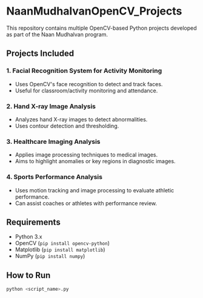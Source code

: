 # NaanMudhalvanOpenCV_Projects
This repository contains multiple OpenCV-based Python projects developed as part of the Naan Mudhalvan program.

## Projects Included

### 1. Facial Recognition System for Activity Monitoring
- Uses OpenCV's face recognition to detect and track faces.
- Useful for classroom/activity monitoring and attendance.

### 2. Hand X-ray Image Analysis
- Analyzes hand X-ray images to detect abnormalities.
- Uses contour detection and thresholding.

### 3. Healthcare Imaging Analysis
- Applies image processing techniques to medical images.
- Aims to highlight anomalies or key regions in diagnostic images.

### 4. Sports Performance Analysis
- Uses motion tracking and image processing to evaluate athletic performance.
- Can assist coaches or athletes with performance review.

## Requirements
- Python 3.x
- OpenCV (`pip install opencv-python`)
- Matplotlib (`pip install matplotlib`)
- NumPy (`pip install numpy`)

## How to Run
```bash
python <script_name>.py
